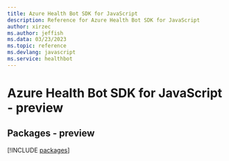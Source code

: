 ```yaml
---
title: Azure Health Bot SDK for JavaScript
description: Reference for Azure Health Bot SDK for JavaScript
author: xirzec
ms.author: jeffish
ms.data: 03/23/2023
ms.topic: reference
ms.devlang: javascript
ms.service: healthbot
---
```

# Azure Health Bot SDK for JavaScript - preview
## Packages - preview
[!INCLUDE [packages](health-bot-index.md)]